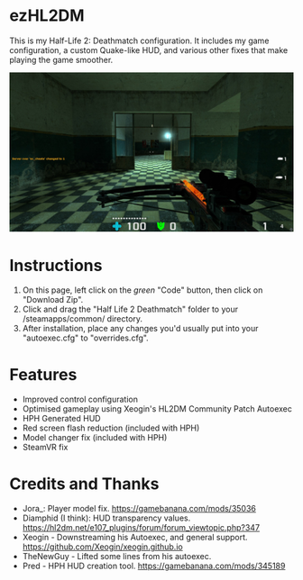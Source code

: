 # ezHL2DM
This is my Half-Life 2: Deathmatch configuration. It includes my game configuration, a custom Quake-like HUD, and various other fixes that make playing the game smoother.

![HUD Preview](docs\pictures\hud_preview.jpg)

# Instructions
1. On this page, left click on the *green* "Code" button, then click on "Download Zip".
2. Click and drag the "Half Life 2 Deathmatch" folder to your <steam library folder>/steamapps/common/ directory.
3. After installation, place any changes you'd usually put into your "autoexec.cfg" to "overrides.cfg".

# Features
* Improved control configuration
* Optimised gameplay using Xeogin's HL2DM Community Patch Autoexec
* HPH Generated HUD
* Red screen flash reduction (included with HPH)
* Model changer fix (included with HPH)
* SteamVR fix

# Credits and Thanks
* Jora_: Player model fix. https://gamebanana.com/mods/35036
* Diamphid (I think): HUD transparency values. https://hl2dm.net/e107_plugins/forum/forum_viewtopic.php?347
* Xeogin - Downstreaming his Autoexec, and general support. https://github.com/Xeogin/xeogin.github.io
* TheNewGuy - Lifted some lines from his autoexec.
* Pred - HPH HUD creation tool. https://gamebanana.com/mods/345189
